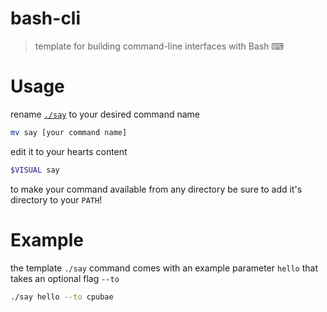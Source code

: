 # bash-cli
> template for building command-line interfaces with Bash ⌨

# Usage

rename [`./say`](./say) to your desired command name
```sh
mv say [your command name]
```

edit it to your hearts content
```sh
$VISUAL say
```

to make your command available from any directory be sure to add it's directory to your `PATH`!

# Example

the template `./say` command comes with an example parameter `hello` that takes an optional flag `--to`

```sh
./say hello --to cpubae
```
